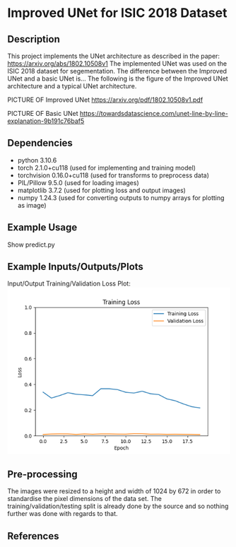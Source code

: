# Improved UNet for ISIC 2018 Dataset
## Description
This project implements the UNet architecture as described in the paper: https://arxiv.org/abs/1802.10508v1
The implemented UNet was used on the ISIC 2018 dataset for segementation.
The difference between the Improved UNet and a basic UNet is...
The following is the figure of the Improved UNet architecture and a typical UNet architecture.

PICTURE OF Improved UNet
https://arxiv.org/pdf/1802.10508v1.pdf

PICTURE OF Basic UNet
https://towardsdatascience.com/unet-line-by-line-explanation-9b191c76baf5

## Dependencies
- python 3.10.6
- torch 2.1.0+cu118 (used for implementing and training model)
- torchvision 0.16.0+cu118 (used for transforms to preprocess data)
- PIL/Pillow 9.5.0 (used for loading images)
- matplotlib 3.7.2 (used for plotting loss and output images)
- numpy 1.24.3 (used for converting outputs to numpy arrays for plotting as image)

## Example Usage
Show predict.py

## Example Inputs/Outputs/Plots
Input/Output
Training/Validation Loss Plot:
![Training and Validation Loss Plot](training_and_validation_loss.png)


## Pre-processing
The images were resized to a height and width of 1024 by 672 in order to standardise the pixel dimensions of the data set.
The training/validation/testing split is already done by the source and so nothing further was done with regards to that.

## References
